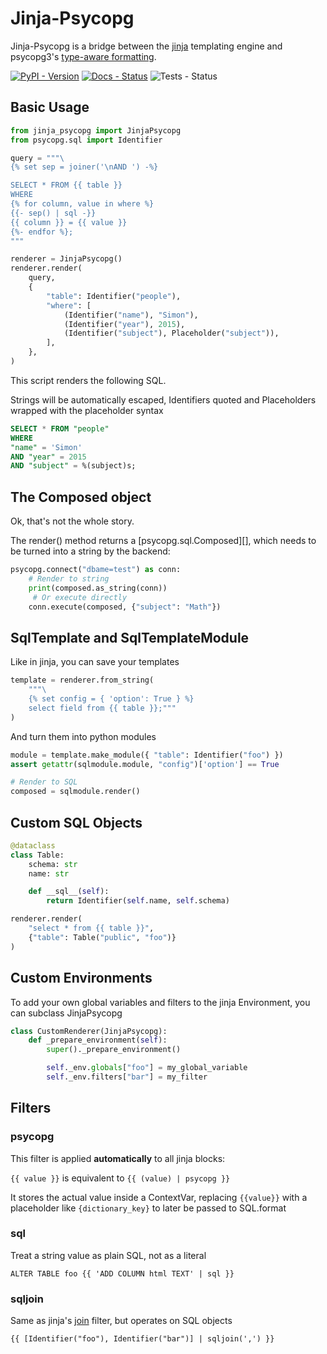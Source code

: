 # Jinja-Psycopg

Jinja-Psycopg is a bridge between the [jinja](https://jinja.palletsprojects.com/en/3.1.x/) templating engine
and psycopg3's [type-aware formatting](https://www.psycopg.org/psycopg3/docs/api/sql.html).

[![PyPI - Version](https://img.shields.io/pypi/v/jinja-psycopg?style=for-the-badge)](https://pypi.org/project/jinja-psycopg/)
[![Docs - Status](https://img.shields.io/github/actions/workflow/status/snorkysnark/jinja-psycopg/publish-docs.yml?style=for-the-badge&label=docs)](https://snorkysnark.github.io/jinja-psycopg/)
![Tests - Status](https://img.shields.io/github/actions/workflow/status/snorkysnark/jinja-psycopg/run-tests.yml?style=for-the-badge&label=tests)

## Basic Usage

```py
from jinja_psycopg import JinjaPsycopg
from psycopg.sql import Identifier

query = """\
{% set sep = joiner('\nAND ') -%}

SELECT * FROM {{ table }}
WHERE
{% for column, value in where %}
{{- sep() | sql -}}
{{ column }} = {{ value }}
{%- endfor %};
"""

renderer = JinjaPsycopg()
renderer.render(
    query,
    {
        "table": Identifier("people"),
        "where": [
            (Identifier("name"), "Simon"),
            (Identifier("year"), 2015),
            (Identifier("subject"), Placeholder("subject")),
        ],
    },
)
```

This script renders the following SQL.

Strings will be automatically escaped,
Identifiers quoted and Placeholders wrapped with the placeholder syntax

```sql
SELECT * FROM "people"
WHERE
"name" = 'Simon'
AND "year" = 2015
AND "subject" = %(subject)s;
```

## The Composed object

Ok, that's not the whole story.

The render() method returns a [psycopg.sql.Composed][],
which needs to be turned into a string by the backend:

```py
psycopg.connect("dbame=test") as conn:
    # Render to string
    print(composed.as_string(conn))
     # Or execute directly
    conn.execute(composed, {"subject": "Math"})
```

## SqlTemplate and SqlTemplateModule

Like in jinja, you can save your templates

```py linenums="1"
template = renderer.from_string(
    """\
    {% set config = { 'option': True } %}
    select field from {{ table }};"""
)
```

And turn them into python modules

```py linenums="6"
module = template.make_module({ "table": Identifier("foo") })
assert getattr(sqlmodule.module, "config")['option'] == True

# Render to SQL
composed = sqlmodule.render()
```

## Custom SQL Objects

```py
@dataclass
class Table:
    schema: str
    name: str

    def __sql__(self):
        return Identifier(self.name, self.schema)

renderer.render(
    "select * from {{ table }}",
    {"table": Table("public", "foo")}
)
```

## Custom Environments

To add your own global variables and filters
to the jinja Environment, you can subclass JinjaPsycopg

```py
class CustomRenderer(JinjaPsycopg):
    def _prepare_environment(self):
        super()._prepare_environment()

        self._env.globals["foo"] = my_global_variable
        self._env.filters["bar"] = my_filter
```

## Filters

### psycopg

This filter is applied **automatically** to all jinja blocks:

`{{ value }}` is equivalent to `{{ (value) | psycopg }}`

It stores the actual value inside a ContextVar,
replacing `{{value}}` with a placeholder like `{dictionary_key}`
to later be passed to SQL.format

### sql

Treat a string value as plain SQL, not as a literal

`ALTER TABLE foo {{ 'ADD COLUMN html TEXT' | sql }}`

### sqljoin

Same as jinja's
[join](https://jinja.palletsprojects.com/en/3.1.x/templates/?highlight=join#jinja-filters.join) filter,
but operates on SQL objects

`{{ [Identifier("foo"), Identifier("bar")] | sqljoin(',') }}`
